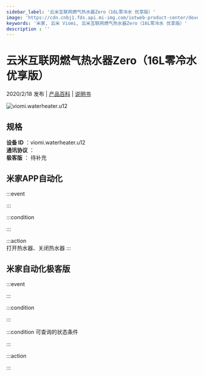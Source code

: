 ```yaml
---
sidebar_label: '云米互联网燃气热水器Zero（16L零冷水 优享版）'
image: 'https://cdn.cnbj1.fds.api.mi-img.com/iotweb-product-center/developer_15731182592106k4f7AvG.png?GalaxyAccessKeyId=AKVGLQWBOVIRQ3XLEW&amp;amp;Expires=9223372036854775807&amp;amp;Signature=bhAd9L7sIZNwEGsxbPM/W8TAZXE='
keywords: '米家, 云米 Viomi, 云米互联网燃气热水器Zero（16L零冷水 优享版）'
description : ''
---
```

# 云米互联网燃气热水器Zero（16L零冷水 优享版）

2020/2/18 发布 | [产品百科](https://home.mi.com/webapp/content/baike/product/index.html?model=viomi.waterheater.u12/) | [说明书](https://home.mi.com/views/introduction.html?model=viomi.waterheater.u12&region=cn)

![viomi.waterheater.u12](https://cdn.cnbj1.fds.api.mi-img.com/iotweb-product-center/developer_15731182592106k4f7AvG.png?GalaxyAccessKeyId=AKVGLQWBOVIRQ3XLEW&amp;amp;Expires=9223372036854775807&amp;amp;Signature=bhAd9L7sIZNwEGsxbPM/W8TAZXE=)

## 规格  
> 
**设备 ID** ：viomi.waterheater.u12  
**通讯协议** ：  
**极客版**  ： 待补充 


## 米家APP自动化  

:::event  

:::

:::condition  

:::

:::action   
打开热水器、关闭热水器
:::

## 米家自动化极客版  

:::event  

:::

:::condition  

:::

:::condition 可查询的状态条件  

:::

:::action  

:::

        

